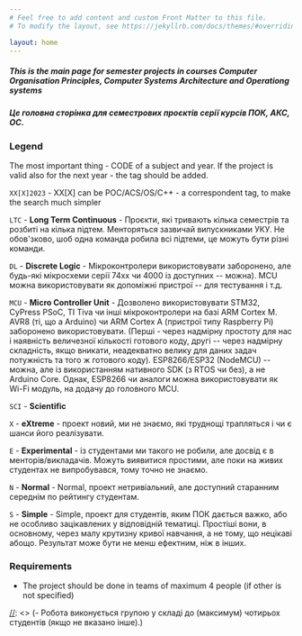 ```yaml
---
# Feel free to add content and custom Front Matter to this file.
# To modify the layout, see https://jekyllrb.com/docs/themes/#overriding-theme-defaults

layout: home
---
```


##### This is the main page for semester projects in courses __Computer Organisation Principles__, __Computer Systems Architecture__ and __Operationg systems__

##### Це головна сторінка для семестрових проєктів серії курсів ПОК, АКС, ОС.

### Legend
The most important thing - CODE of a subject and year. 
If the project is valid also for the next year - the tag should be added.

`XX[X]2023` - XX[X] can be POC/ACS/OS/C++ - a correspondent tag, to make the search much simpler

`LTC` - **Long Term Continuous** - Проєкти, які тривають кілька семестрів та розбиті на кілька підтем. Менторяться зазвичай випускниками УКУ. Не обов'зково, шоб одна команда робила всі підтеми, це можуть бути різні команди.

`DL` - **Discrete Logic** - Мікроконтролери використовувати заборонено, але будь-які мікросхеми серії 74хх чи 4000 із доступних -- можна). MCU можна використовувати як допоміжні пристрої -- для тестування і т.д.

`MCU` - **Micro Controller Unit** - Дозволено використовувати STM32, CyPress PSoC, TI Tiva чи інші мікроконтролери на базі ARM Cortex M.  AVR8 (ті, що а Arduino) чи ARM Cortex A (пристрої типу Raspberry Pi) заборонено використовувати. (Перші - через надмірну простоту для нас і наявність величезної кількості готового коду, другі -- через надмірну складність, якщо вникати, неадекватно велику для даних задач потужність та того ж готового коду). ESP8266/ESP32 (NodeMCU) -- можна, але із використанням нативного SDK (з RTOS чи без), а не Arduino Core. Однак,  ESP8266 чи аналоги можна використовувати як Wi-Fi модуль, на додачу до головного MCU. 
 
`SCI` - **Scientific**

`X` - **eXtreme** - проект новий, ми не знаємо, які труднощі трапляться і чи є шанси його реалізувати.

`E` - **Experimental** - із студентами ми такого не робили, але досвід є в менторів/викладачів. Можуть виявитися простими, але поки на живих студентах не випробувався, тому точно не знаємо.

`N` - **Normal** - Normal, проект нетривіальний, але доступний старанним середнім по рейтингу студентам.

`S` - **Simple** - Simple, проект для студентів, яким ПОК дається важко, або не особливо зацікавлених у відповідній тематиці. Простіші вони, в основному, через малу крутизну кривої навчання, а не тому, що нецікаві абощо. Результат може бути не менш ефектним, ніж в інших.

### Requirements
- The project should be done in teams of maximum 4 people (if other is not specified)

[//]: <> (- Робота виконується групою у складі до (максимум) чотирьох студентів (якщо не вказано інше).)

[//]: <> (- Для проектів класів DL/MCU обов'язковою умовою є наявність працездатного пристрою, в якому реалізовано поставлене завдання. Для проектів MCU-M -- наявність робочих прикладів.)

[//]: <> (- Пристрій повинен супроводжуватися схемою, програмним кодом для тих завдань де це актуально, інструкцією по використанню та обґрунтуванням прийнятих рішень щодо реалізації -- чому вибрано саме таку схему, елементи тощо.)

[//]: <> (- Кожен/кожна із виконавців повинен підготувати доповідь про свою роботу в рамках проекту та свій вклад. Розкажіть, якою саме ділянкою роботи ви займалися, як вона була зроблена, як організовувалася взаємодія із іншими членами команди. Увага! Виступити в процесі захисту проекту повинні всі учасники!)

[//]: <> (- Принаймні один представник кожної команди повинен звітуватися мінімум раз на два тижні щодо прогресу виконання завдання менторам проекту. Звіти відбуватимуться під час консультацій. Відсутність проміжних звітів може служити приводом зниження кінцевої оцінки. І, як показує досвід, зменшує шанси успішно реалізувати проект.)

[//]: <> (- Будь ласка, не обмежуйтеся формальною відпискою щодо прийнятих інженерних рішень! Вирішення інженерних задач -- завжди компроміс, включаючи компроміс із наявним часом та іншими ресурсами, як матеріальними так і нематеріальними. Опишіть, на які компроміси ви йшли, для досягнення результату.)

[//]: <> (- Допускається розширення проекту, поки воно не суперечить основному завданню.)

[//]: <> (- Допускається, іноді -- бажана, взаємодія із іншими проектами.)

[//]: <> (- Протягом семестру ви повинні двічі продемонструвати, у вигляді презентації, проміжні етапи роботи над проектом. Пропуск такого представлення проекту означає мінус 5 балів від максимального результату для кожного із учасників.)

[//]: <> (- Представлення, саме по собі, балів не додасть, але дуже спростить отримання високого результату на захисті.)

[//]: <> (- Перше таке представлення заплановано в кінці жовтня.)

[//]: <> (- Допускається захист проекту передчасно, посеред семестру -- за умови його належного виконання.)

[//]: <> (- Присутність усіх студентів на захисті проектів, включаючи проміжні, є обов'язковою -- не тільки під час власної доповіді, але й протягом всього захисту!)

[//]: <> (- Бали розподілятимуться самими студентами, детальніше про процедуру див. розділ "Контрольнi проект" в "Вимоги щодо роботи над курсами ''ПОК'', ''АКС'' і ''ОС'' та критерії оцінювання".)

